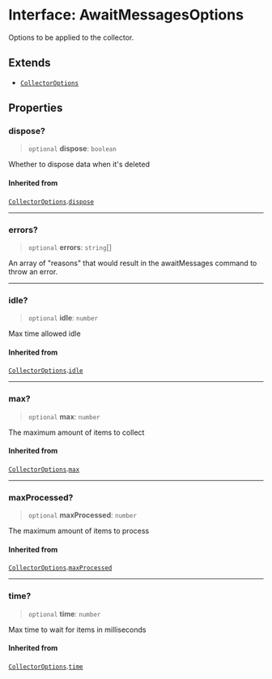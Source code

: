 # Interface: AwaitMessagesOptions

Options to be applied to the collector.

## Extends

- [`CollectorOptions`](/reference/structures/Collector/interfaces/CollectorOptions.md)

## Properties

### dispose?

> `optional` **dispose**: `boolean`

Whether to dispose data when it's deleted

#### Inherited from

[`CollectorOptions`](/reference/structures/Collector/interfaces/CollectorOptions.md).[`dispose`](/reference/structures/Collector/interfaces/CollectorOptions.md#dispose)

***

### errors?

> `optional` **errors**: `string`[]

An array of "reasons" that would result in the awaitMessages command to throw an error.

***

### idle?

> `optional` **idle**: `number`

Max time allowed idle

#### Inherited from

[`CollectorOptions`](/reference/structures/Collector/interfaces/CollectorOptions.md).[`idle`](/reference/structures/Collector/interfaces/CollectorOptions.md#idle)

***

### max?

> `optional` **max**: `number`

The maximum amount of items to collect

#### Inherited from

[`CollectorOptions`](/reference/structures/Collector/interfaces/CollectorOptions.md).[`max`](/reference/structures/Collector/interfaces/CollectorOptions.md#max)

***

### maxProcessed?

> `optional` **maxProcessed**: `number`

The maximum amount of items to process

#### Inherited from

[`CollectorOptions`](/reference/structures/Collector/interfaces/CollectorOptions.md).[`maxProcessed`](/reference/structures/Collector/interfaces/CollectorOptions.md#maxprocessed)

***

### time?

> `optional` **time**: `number`

Max time to wait for items in milliseconds

#### Inherited from

[`CollectorOptions`](/reference/structures/Collector/interfaces/CollectorOptions.md).[`time`](/reference/structures/Collector/interfaces/CollectorOptions.md#time)
